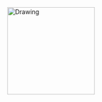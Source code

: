 <img src="http://olrs8j04a.bkt.clouddn.com/17-4-5/98148097-file_1491401685699_69da.png" alt="Drawing" style="width: 200px;"/>
